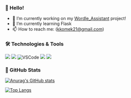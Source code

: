 ### 👋 Hello!

- 🔭 I’m currently working on my [Wordle_Assistant](https://github.com/krystianpietryka/Wordle_Assistant) project! 
- 🌱 I’m currently learning Flask
- 📫 How to reach me: (kkomek21@gmail.com)

### 🛠️ Technologies & Tools
![](https://img.shields.io/badge/Code-TSQL-2bbc8a)
![](https://img.shields.io/badge/Code-Python-informational?style=flat&logo=python&logoColor=white&color=2bbc8a) 
![VSCode](https://img.shields.io/badge/Editor-VSCode-informational?style=flat&logo=visual%20studio%20code&logoColor=ffffff&color=2bbc8a&labelcolor=black)
![](https://img.shields.io/badge/OS-Linux-informational?style=flat&logo=linux&logoColor=white&color=2bbc8a)
![](https://img.shields.io/badge/Shell-Bash-informational?style=flat&logo=gnu-bash&logoColor=white&color=2bbc8a)



### 📜 GitHub Stats
[![Anurag's GitHub stats](https://github-readme-stats.vercel.app/api?username=krystianpietryka&theme=vue-dark&count_private=true&show_icons=true&hide_title=true)](https://github.com/anuraghazra/github-readme-stats)

[![Top Langs](https://github-readme-stats.vercel.app/api/top-langs/?username=krystianpietryka&theme=vue-dark&layout=compact&hide_title=true)](https://github.com/anuraghazra/github-readme-stats)
